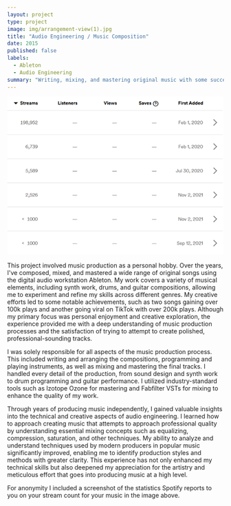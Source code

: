 ```yaml
---
layout: project
type: project
image: img/arrangement-view(1).jpg
title: "Audio Engineering / Music Composition"
date: 2015
published: false
labels:
  - Ableton
  - Audio Engineering
summary: "Writing, mixing, and mastering original music with some success, experience in sound design and composition."
---
```


<img class="img-fluid" src="../img/Screenshot 2024-09-11 214037.png">

This project involved music production as a personal hobby. Over the years, I've composed, mixed, and mastered a wide range of original songs using the digital audio workstation Ableton. My work covers a variety of musical elements, including synth work, drums, and guitar compositions, allowing me to experiment and refine my skills across different genres. My creative efforts led to some notable achievements, such as two songs gaining over 100k plays and another going viral on TikTok with over 200k plays. Although my primary focus was personal enjoyment and creative exploration, the experience provided me with a deep understanding of music production processes and the satisfaction of trying to attempt to create polished, professional-sounding tracks.

I was solely responsible for all aspects of the music production process. This included writing and arranging the compositions, programming and playing instruments, as well as mixing and mastering the final tracks. I handled every detail of the production, from sound design and synth work to drum programming and guitar performance. I utilized industry-standard tools such as Izotope Ozone for mastering and Fabfilter VSTs for mixing to enhance the quality of my work.

Through years of producing music independently, I gained valuable insights into the technical and creative aspects of audio engineering. I learned how to approach creating music that attempts to approach professional quality by understanding essential mixing concepts such as equalizing, compression, saturation, and other techniques. My ability to analyze and understand techniques used by modern producers in popular music significantly improved, enabling me to identify production styles and methods with greater clarity. This experience has not only enhanced my technical skills but also deepened my appreciation for the artistry and meticulous effort that goes into producing music at a high level.

For anonymity I included a screenshot of the statistics Spotify reports to you on your stream count for your music in the image above.


